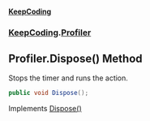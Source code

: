 #### [KeepCoding](index.md 'index')
### [KeepCoding](KeepCoding.md 'KeepCoding').[Profiler](Profiler.md 'KeepCoding.Profiler')
## Profiler.Dispose() Method
Stops the timer and runs the action.  
```csharp
public void Dispose();
```

Implements [Dispose()](https://docs.microsoft.com/en-us/dotnet/api/System.IDisposable.Dispose 'System.IDisposable.Dispose')  
